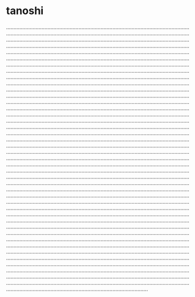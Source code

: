 # tanoshi

........................................................................................................................................................................................................................................................................................................................................................................................................................................................................................................................................................................................................................................................................................................................................................................................................................................................................................................................................................................................................................................................................................................................................................................................................................................................................................................................................................................................................................................................................................................................................................................................................................................................................................................................................................................................................................................................................................................................................................................................................................................................................................................................................................................................................................................................................................................................................................................................................................................................................................................................................................................................................................................................................................................................................................................................................................................................................................................................................................................................................................................................................................................................................................................................................................................................................................................................................................................................................................................................................................................................................................................................................................................................................................................................................................................................................................................................................................................................................................................................................................................................................................................................................................................................................................................................................................................................................................................................................................................................................................................................................................................................................................................................................................................................................................................................................................................................................................................................................................................................................................................................................................................................................................................................................................................................................................................................................................................................................................................................................................................................